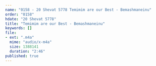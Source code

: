 ```yaml
---
name: "0158 - 20 Shevat 5778 Temimim are our Best - Bemashmaneinu"
order: "0158"
hdate: "20 Shevat 5778"
title: "Temimim are our Best - Bemashmaneinu"
keywords: []
file:
- ext: ".m4a"
  mime: "audio/x-m4a"
  size: 1388141
  duration: "2:46"
published: true
---
```


